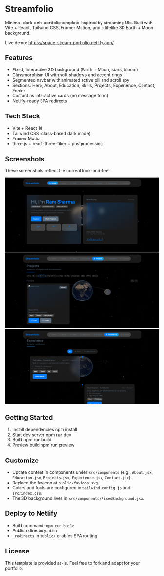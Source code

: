 # Streamfolio

Minimal, dark-only portfolio template inspired by streaming UIs. Built with Vite + React, Tailwind CSS, Framer Motion, and a lifelike 3D Earth + Moon background.

Live demo: https://space-stream-portfolio.netlify.app/

## Features
- Fixed, interactive 3D background (Earth + Moon, stars, bloom)
- Glassmorphism UI with soft shadows and accent rings
- Segmented navbar with animated active pill and scroll spy
- Sections: Hero, About, Education, Skills, Projects, Experience, Contact, Footer
- Contact as interactive cards (no message form)
- Netlify-ready SPA redirects

## Tech Stack
- Vite + React 18
- Tailwind CSS (class-based dark mode)
- Framer Motion
- three.js + react-three-fiber + postprocessing

## Screenshots
These screenshots reflect the current look-and-feel.

![Home Hero](docs/screenshots/hero-home.png)
![Projects Grid](docs/screenshots/projects.png)
![Experience Timeline](docs/screenshots/experience.png)

## Getting Started
1) Install dependencies
	npm install
2) Start dev server
	npm run dev
3) Build
	npm run build
4) Preview build
	npm run preview

## Customize
- Update content in components under `src/components` (e.g., `About.jsx`, `Education.jsx`, `Projects.jsx`, `Experience.jsx`, `Contact.jsx`).
- Replace the favicon at `public/favicon.svg`.
- Colors and fonts are configured in `tailwind.config.js` and `src/index.css`.
- The 3D background lives in `src/components/FixedBackground.jsx`.

## Deploy to Netlify
- Build command: `npm run build`
- Publish directory: `dist`
- `_redirects` in `public/` enables SPA routing

## License
This template is provided as-is. Feel free to fork and adapt for your portfolio.
